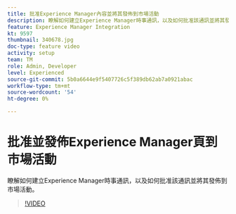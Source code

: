 ```yaml
---
title: 批准Experience Manager內容並將其發佈到市場活動
description: 瞭解如何建立Experience Manager時事通訊，以及如何批准該通訊並將其發佈到市場活動。
feature: Experience Manager Integration
kt: 9597
thumbnail: 340678.jpg
doc-type: feature video
activity: setup
team: TM
role: Admin, Developer
level: Experienced
source-git-commit: 5b0a6644e9f5407726c5f389db62ab7a0921abac
workflow-type: tm+mt
source-wordcount: '54'
ht-degree: 0%

---
```


# 批准並發佈Experience Manager頁到市場活動

瞭解如何建立Experience Manager時事通訊，以及如何批准該通訊並將其發佈到市場活動。

>[!VIDEO](https://video.tv.adobe.com/v/340678?quality=12)
